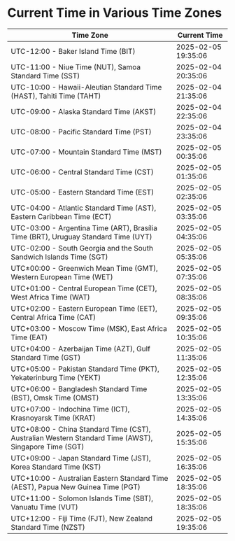 # Current Time in Various Time Zones

| Time Zone | Current Time |
|-----------|--------------|
| UTC-12:00 - Baker Island Time (BIT) | 2025-02-05 19:35:06 |
| UTC-11:00 - Niue Time (NUT), Samoa Standard Time (SST) | 2025-02-04 20:35:06 |
| UTC-10:00 - Hawaii-Aleutian Standard Time (HAST), Tahiti Time (TAHT) | 2025-02-04 21:35:06 |
| UTC-09:00 - Alaska Standard Time (AKST) | 2025-02-04 22:35:06 |
| UTC-08:00 - Pacific Standard Time (PST) | 2025-02-04 23:35:06 |
| UTC-07:00 - Mountain Standard Time (MST) | 2025-02-05 00:35:06 |
| UTC-06:00 - Central Standard Time (CST) | 2025-02-05 01:35:06 |
| UTC-05:00 - Eastern Standard Time (EST) | 2025-02-05 02:35:06 |
| UTC-04:00 - Atlantic Standard Time (AST), Eastern Caribbean Time (ECT) | 2025-02-05 03:35:06 |
| UTC-03:00 - Argentina Time (ART), Brasília Time (BRT), Uruguay Standard Time (UYT) | 2025-02-05 04:35:06 |
| UTC-02:00 - South Georgia and the South Sandwich Islands Time (SGT) | 2025-02-05 05:35:06 |
| UTC±00:00 - Greenwich Mean Time (GMT), Western European Time (WET) | 2025-02-05 07:35:06 |
| UTC+01:00 - Central European Time (CET), West Africa Time (WAT) | 2025-02-05 08:35:06 |
| UTC+02:00 - Eastern European Time (EET), Central Africa Time (CAT) | 2025-02-05 09:35:06 |
| UTC+03:00 - Moscow Time (MSK), East Africa Time (EAT) | 2025-02-05 10:35:06 |
| UTC+04:00 - Azerbaijan Time (AZT), Gulf Standard Time (GST) | 2025-02-05 11:35:06 |
| UTC+05:00 - Pakistan Standard Time (PKT), Yekaterinburg Time (YEKT) | 2025-02-05 12:35:06 |
| UTC+06:00 - Bangladesh Standard Time (BST), Omsk Time (OMST) | 2025-02-05 13:35:06 |
| UTC+07:00 - Indochina Time (ICT), Krasnoyarsk Time (KRAT) | 2025-02-05 14:35:06 |
| UTC+08:00 - China Standard Time (CST), Australian Western Standard Time (AWST), Singapore Time (SGT) | 2025-02-05 15:35:06 |
| UTC+09:00 - Japan Standard Time (JST), Korea Standard Time (KST) | 2025-02-05 16:35:06 |
| UTC+10:00 - Australian Eastern Standard Time (AEST), Papua New Guinea Time (PGT) | 2025-02-05 18:35:06 |
| UTC+11:00 - Solomon Islands Time (SBT), Vanuatu Time (VUT) | 2025-02-05 18:35:06 |
| UTC+12:00 - Fiji Time (FJT), New Zealand Standard Time (NZST) | 2025-02-05 19:35:06 |
